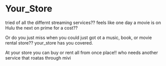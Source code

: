 # Your_Store
tried of all the differnt streaming services??
feels like one day a movie is on Hulu the next on prime for a cost?? 

Or do you just miss when you could just got ot a music, book, or movie rental store?? your_store has you covered. 

At your store you can buy or rent all from once place!! who needs another service that roatas through mivi